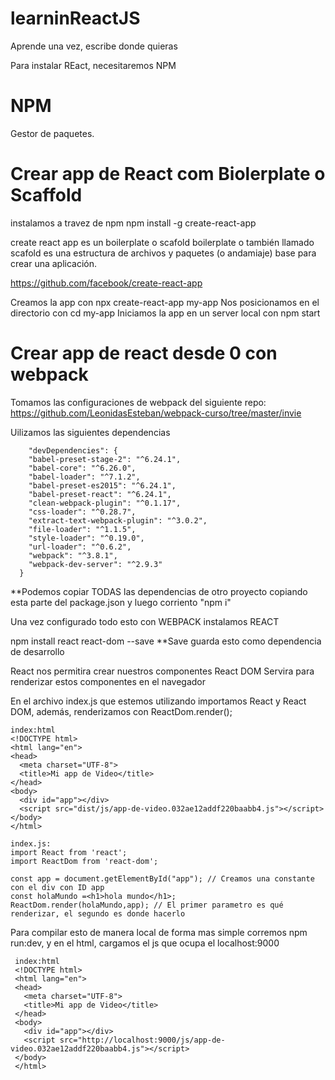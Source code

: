 # learninReactJS

Aprende una vez, escribe donde quieras

Para instalar REact, necesitaremos NPM

# NPM 
Gestor de paquetes.

# Crear app de React com Biolerplate o Scaffold
instalamos a travez de npm 
npm install -g create-react-app

  create react app es un boilerplate o scafold
  boilerplate o también llamado scafold es una estructura de archivos y paquetes (o andamiaje) base para crear una aplicación.

https://github.com/facebook/create-react-app

Creamos la app con
  npx create-react-app my-app
Nos posicionamos en el directorio con
  cd my-app
Iniciamos la app en un server local con
  npm start

# Crear app de react desde 0 con webpack

Tomamos las configuraciones de webpack del siguiente repo:
  https://github.com/LeonidasEsteban/webpack-curso/tree/master/invie
  
Uilizamos las siguientes dependencias
```
    "devDependencies": {
    "babel-preset-stage-2": "^6.24.1",
    "babel-core": "^6.26.0",
    "babel-loader": "^7.1.2",
    "babel-preset-es2015": "^6.24.1",
    "babel-preset-react": "^6.24.1",
    "clean-webpack-plugin": "^0.1.17",
    "css-loader": "^0.28.7",
    "extract-text-webpack-plugin": "^3.0.2",
    "file-loader": "^1.1.5",
    "style-loader": "^0.19.0",
    "url-loader": "^0.6.2",
    "webpack": "^3.8.1",
    "webpack-dev-server": "^2.9.3"
  }
```
   **Podemos copiar TODAS las dependencias de otro proyecto copiando esta parte del package.json y luego corriento "npm i"
    
    
  Una vez configurado todo esto con WEBPACK instalamos REACT
  
  npm install react react-dom --save 
  **Save guarda esto como dependencia de desarrollo
  
  React nos permitira crear nuestros componentes
  React DOM Servira para renderizar estos componentes en el navegador
  
  En el archivo index.js que estemos utilizando importamos React y React DOM, además, renderizamos con ReactDom.render();
  ```
  index:html
  <!DOCTYPE html>
  <html lang="en">
  <head>
    <meta charset="UTF-8">
    <title>Mi app de Video</title>
  </head>
  <body>
    <div id="app"></div>
    <script src="dist/js/app-de-video.032ae12addf220baabb4.js"></script>
  </body>
  </html>

  index.js:
  import React from 'react';
  import ReactDom from 'react-dom';

  const app = document.getElementById("app"); // Creamos una constante con el div con ID app
  const holaMundo =<h1>hola mundo</h1>;
  ReactDom.render(holaMundo,app); // El primer parametro es qué renderizar, el segundo es donde hacerlo
  
```

Para compilar esto de manera local de forma mas simple corremos npm run:dev, y en el html, cargamos el js que ocupa el localhost:9000
 ```
  index:html
  <!DOCTYPE html>
  <html lang="en">
  <head>
    <meta charset="UTF-8">
    <title>Mi app de Video</title>
  </head>
  <body>
    <div id="app"></div>
    <script src="http://localhost:9000/js/app-de-video.032ae12addf220baabb4.js"></script>
  </body>
  </html>
```
